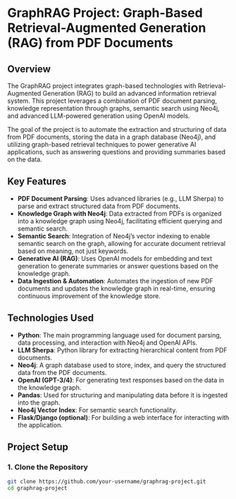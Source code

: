 # GraphRAG Project: Graph-Based Retrieval-Augmented Generation (RAG) from PDF Documents

## Overview

The GraphRAG project integrates graph-based technologies with Retrieval-Augmented Generation (RAG) to build an advanced information retrieval system. This project leverages a combination of PDF document parsing, knowledge representation through graphs, semantic search using Neo4j, and advanced LLM-powered generation using OpenAI models.

The goal of the project is to automate the extraction and structuring of data from PDF documents, storing the data in a graph database (Neo4j), and utilizing graph-based retrieval techniques to power generative AI applications, such as answering questions and providing summaries based on the data.

## Key Features

- **PDF Document Parsing**: Uses advanced libraries (e.g., LLM Sherpa) to parse and extract structured data from PDF documents.
- **Knowledge Graph with Neo4j**: Data extracted from PDFs is organized into a knowledge graph using Neo4j, facilitating efficient querying and semantic search.
- **Semantic Search**: Integration of Neo4j’s vector indexing to enable semantic search on the graph, allowing for accurate document retrieval based on meaning, not just keywords.
- **Generative AI (RAG)**: Uses OpenAI models for embedding and text generation to generate summaries or answer questions based on the knowledge graph.
- **Data Ingestion & Automation**: Automates the ingestion of new PDF documents and updates the knowledge graph in real-time, ensuring continuous improvement of the knowledge store.

## Technologies Used

- **Python**: The main programming language used for document parsing, data processing, and interaction with Neo4j and OpenAI APIs.
- **LLM Sherpa**: Python library for extracting hierarchical content from PDF documents.
- **Neo4j**: A graph database used to store, index, and query the structured data from the PDF documents.
- **OpenAI (GPT-3/4)**: For generating text responses based on the data in the knowledge graph.
- **Pandas**: Used for structuring and manipulating data before it is ingested into the graph.
- **Neo4j Vector Index**: For semantic search functionality.
- **Flask/Django (optional)**: For building a web interface for interacting with the application.

## Project Setup

### 1. Clone the Repository

```bash
git clone https://github.com/your-username/graphrag-project.git
cd graphrag-project
